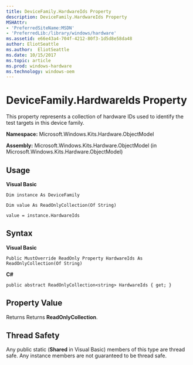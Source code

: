 ```yaml
---
title: DeviceFamily.HardwareIds Property
description: DeviceFamily.HardwareIds Property
MSHAttr:
- 'PreferredSiteName:MSDN'
- 'PreferredLib:/library/windows/hardware'
ms.assetid: e66e43a4-704f-4212-80f3-1d5d8e58da48
author: EliotSeattle
ms.author:  EliotSeattle
ms.date: 10/15/2017
ms.topic: article
ms.prod: windows-hardware
ms.technology: windows-oem
---
```


# DeviceFamily.HardwareIds Property


This property represents a collection of hardware IDs used to identify the test targets in this device family.

**Namespace:** Microsoft.Windows.Kits.Hardware.ObjectModel

**Assembly:** Microsoft.Windows.Kits.Hardware.ObjectModel (in Microsoft.Windows.Kits.Hardware.ObjectModel)

## <span id="Usage"></span><span id="usage"></span><span id="USAGE"></span>Usage


**Visual Basic**

`Dim instance As DeviceFamily`

`Dim value As ReadOnlyCollection(Of String)`

`value = instance.HardwareIds`

## <span id="Syntax"></span><span id="syntax"></span><span id="SYNTAX"></span>Syntax


**Visual Basic**

`Public MustOverride ReadOnly Property HardwareIds As ReadOnlyCollection(Of String)`

**C#**

`public abstract ReadOnlyCollection<string> HardwareIds { get; }`

## <span id="Property_Value"></span><span id="property_value"></span><span id="PROPERTY_VALUE"></span>Property Value


Returns Returns **ReadOnlyCollection**.

## <span id="Thread_Safety"></span><span id="thread_safety"></span><span id="THREAD_SAFETY"></span>Thread Safety


Any public static (**Shared** in Visual Basic) members of this type are thread safe. Any instance members are not guaranteed to be thread safe.

 

 






